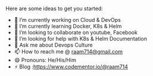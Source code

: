 
Here are some ideas to get you started:

- 🔭 I’m currently working on Cloud & DevOps
- 🌱 I’m currently learning Docker, K8s & Helm
- 👯 I’m looking to collaborate on youtube, Facebook
- 🤔 I’m looking for help with K8s & Helm Documentation
- 💬 Ask me about Devops Culture
- 📫 How to reach me @ raam714@gmail.com
- 😄 Pronouns: He/His/Him
- ⚡ Blog :https://www.codementor.io/@raam714

